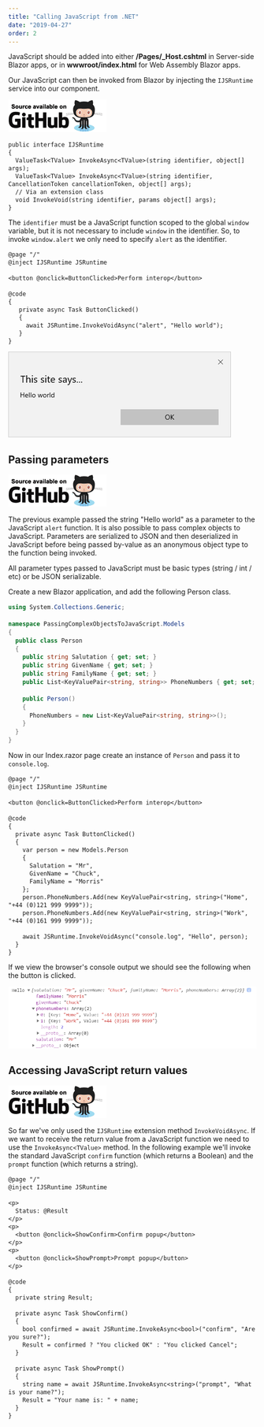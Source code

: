 ```yaml
---
title: "Calling JavaScript from .NET"
date: "2019-04-27"
order: 2
---
```


JavaScript should be added into either **/Pages/_Host.cshtml** in Server-side Blazor apps,
or in **wwwroot/index.html** for Web Assembly Blazor apps.

Our JavaScript can then be invoked from Blazor by injecting the `IJSRuntime` service into our component.

[![](images/SourceLink-e1567978928628.png)](https://github.com/mrpmorris/blazor-university/tree/master/src/JavaScriptInterop/CallingJavaScriptFromDotNet)

```razor
public interface IJSRuntime
{
  ValueTask<TValue> InvokeAsync<TValue>(string identifier, object[] args);
  ValueTask<TValue> InvokeAsync<TValue>(string identifier, CancellationToken cancellationToken, object[] args);
  // Via an extension class
  void InvokeVoid(string identifier, params object[] args);
}
```

The `identifier` must be a JavaScript function scoped to the global `window` variable,
but it is not necessary to include `window` in the identifier.
So, to invoke `window.alert` we only need to specify `alert` as the identifier.

```razor
@page "/"
@inject IJSRuntime JSRuntime

<button @onclick=ButtonClicked>Perform interop</button>

@code
{
   private async Task ButtonClicked()
   {
     await JSRuntime.InvokeVoidAsync("alert", "Hello world");
   }
}
```

![](images/image.png)

## Passing parameters

[![](images/SourceLink-e1567978928628.png)](https://github.com/mrpmorris/blazor-university/tree/master/src/JavaScriptInterop/PassingComplexObjectsToJavaScript)

The previous example passed the string "Hello world" as a parameter to the JavaScript `alert` function.
It is also possible to pass complex objects to JavaScript.
Parameters are serialized to JSON and then deserialized in JavaScript before being passed by-value as an anonymous object
type to the function being invoked.

All parameter types passed to JavaScript must be basic types (string / int / etc) or be JSON serializable.

Create a new Blazor application, and add the following Person class.

```cs
using System.Collections.Generic;

namespace PassingComplexObjectsToJavaScript.Models
{
  public class Person
  {
    public string Salutation { get; set; }
    public string GivenName { get; set; }
    public string FamilyName { get; set; }
    public List<KeyValuePair<string, string>> PhoneNumbers { get; set; }

    public Person()
    {
      PhoneNumbers = new List<KeyValuePair<string, string>>();
    }
  }
}
```

Now in our Index.razor page create an instance of `Person` and pass it to `console.log`.

```razor
@page "/"
@inject IJSRuntime JSRuntime

<button @onclick=ButtonClicked>Perform interop</button>

@code
{
  private async Task ButtonClicked()
  {
    var person = new Models.Person
    {
      Salutation = "Mr",
      GivenName = "Chuck",
      FamilyName = "Morris"
    };
    person.PhoneNumbers.Add(new KeyValuePair<string, string>("Home", "+44 (0)121 999 9999"));
    person.PhoneNumbers.Add(new KeyValuePair<string, string>("Work", "+44 (0)161 999 9999"));

    await JSRuntime.InvokeVoidAsync("console.log", "Hello", person);
  }
}
```

If we view the browser's console output we should see the following when the button is clicked.

![](images/image-1.png)

## Accessing JavaScript return values

[![](images/SourceLink-e1567978928628.png)](https://github.com/mrpmorris/blazor-university/tree/master/src/JavaScriptInterop/AccessingJavaScriptReturnValues)

So far we've only used the `IJSRuntime` extension method `InvokeVoidAsync`.
If we want to receive the return value from a JavaScript function we need to use the `InvokeAsync<TValue>` method.
In the following example we'll invoke the standard JavaScript `confirm` function (which returns a Boolean) and the `prompt`
function (which returns a string).

```razor
@page "/"
@inject IJSRuntime JSRuntime

<p>
  Status: @Result
</p>
<p>
  <button @onclick=ShowConfirm>Confirm popup</button>
</p>
<p>
  <button @onclick=ShowPrompt>Prompt popup</button>
</p>

@code
{
  private string Result;

  private async Task ShowConfirm()
  {
    bool confirmed = await JSRuntime.InvokeAsync<bool>("confirm", "Are you sure?");
    Result = confirmed ? "You clicked OK" : "You clicked Cancel";
  }

  private async Task ShowPrompt()
  {
    string name = await JSRuntime.InvokeAsync<string>("prompt", "What is your name?");
    Result = "Your name is: " + name;
  }
}
```
